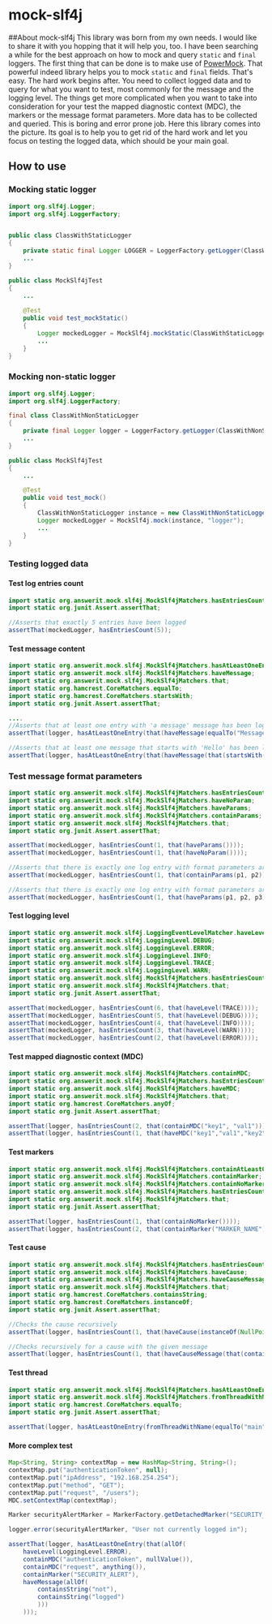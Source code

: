 # mock-slf4j

##About mock-slf4j
This library was born from my own needs. I would like to share it with you hopping that it will help you, too. I have been searching a while for the best approach on how to mock and query `static` and `final` loggers. The first thing that can be done is to make use of [PowerMock](https://code.google.com/p/powermock/). That powerful indeed library helps you to mock `static` and `final` fields. That's easy. The hard work begins after. You need to collect logged data and to query for what you want to test, most commonly for the message and the logging level. The things get more complicated when you want to take into consideration for your test the mapped diagnostic context (MDC), the markers or the message format parameters. More data has to be collected and queried. This is boring and error prone job. Here this library comes into the picture. Its goal is to help you to get rid of the hard work and let you focus on testing the logged data, which should be your main goal.

## How to use

### Mocking static logger

```java
import org.slf4j.Logger;
import org.slf4j.LoggerFactory;


public class ClassWithStaticLogger 
{
	private static final Logger LOGGER = LoggerFactory.getLogger(ClassWithStaticLogger.class);
	...
}

```

```java
public class MockSlf4jTest 
{
	...
	
	@Test
	public void test_mockStatic()
	{
		Logger mockedLogger = MockSlf4j.mockStatic(ClassWithStaticLogger.class, "LOGGER");
		...
	}
}
```

### Mocking non-static logger

```java
import org.slf4j.Logger;
import org.slf4j.LoggerFactory;

final class ClassWithNonStaticLogger 
{
	private final Logger logger = LoggerFactory.getLogger(ClassWithNonStaticLogger.class);
	...
}

```

```java
public class MockSlf4jTest 
{
	...

	@Test
	public void test_mock()
	{
		ClassWithNonStaticLogger instance = new ClassWithNonStaticLogger();
		Logger mockedLogger = MockSlf4j.mock(instance, "logger");
		...
	}
}
```
### Testing logged data

#### Test log entries count

```java
import static org.answerit.mock.slf4j.MockSlf4jMatchers.hasEntriesCount;
import static org.junit.Assert.assertThat;

//Asserts that exactly 5 entries have been logged 
assertThat(mockedLogger, hasEntriesCount(5));
```

#### Test message content
```java
import static org.answerit.mock.slf4j.MockSlf4jMatchers.hasAtLeastOneEntryThat;
import static org.answerit.mock.slf4j.MockSlf4jMatchers.haveMessage;
import static org.answerit.mock.slf4j.MockSlf4jMatchers.that;
import static org.hamcrest.CoreMatchers.equalTo;
import static org.hamcrest.CoreMatchers.startsWith;
import static org.junit.Assert.assertThat;

....
//Asserts that at least one entry with 'a message' message has been logged 
assertThat(logger, hasAtLeastOneEntry(that(haveMessage(equalTo("Message")))));

//Asserts that at least one message that starts with 'Hello' has been logged
assertThat(logger, hasAtLeastOneEntry(that(haveMessage(that(startsWith("Hello"))))));
```

### Test message format parameters
```java
import static org.answerit.mock.slf4j.MockSlf4jMatchers.hasEntriesCount;
import static org.answerit.mock.slf4j.MockSlf4jMatchers.haveNoParam;
import static org.answerit.mock.slf4j.MockSlf4jMatchers.haveParams;
import static org.answerit.mock.slf4j.MockSlf4jMatchers.containParams;
import static org.answerit.mock.slf4j.MockSlf4jMatchers.that;
import static org.junit.Assert.assertThat;

assertThat(mockedLogger, hasEntriesCount(1, that(haveParams())));
assertThat(mockedLogger, hasEntriesCount(1, that(haveNoParam())));

//Asserts that there is exactly one log entry with format parameters array that includes p1 and p2
assertThat(mockedLogger, hasEntriesCount(1, that(containParams(p1, p2))));

//Asserts that there is exactly one log entry with format parameters array equals to {p1,p2,p3}
assertThat(mockedLogger, hasEntriesCount(1, that(haveParams(p1, p2, p3))));
```

#### Test logging level
```java
import static org.answerit.mock.slf4j.LoggingEventLevelMatcher.haveLevel;
import static org.answerit.mock.slf4j.LoggingLevel.DEBUG;
import static org.answerit.mock.slf4j.LoggingLevel.ERROR;
import static org.answerit.mock.slf4j.LoggingLevel.INFO;
import static org.answerit.mock.slf4j.LoggingLevel.TRACE;
import static org.answerit.mock.slf4j.LoggingLevel.WARN;
import static org.answerit.mock.slf4j.MockSlf4jMatchers.hasEntriesCount;
import static org.answerit.mock.slf4j.MockSlf4jMatchers.that;
import static org.junit.Assert.assertThat;

assertThat(mockedLogger, hasEntriesCount(6, that(haveLevel(TRACE))));
assertThat(mockedLogger, hasEntriesCount(5, that(haveLevel(DEBUG))));
assertThat(mockedLogger, hasEntriesCount(4, that(haveLevel(INFO))));
assertThat(mockedLogger, hasEntriesCount(3, that(haveLevel(WARN))));
assertThat(mockedLogger, hasEntriesCount(2, that(haveLevel(ERROR))));
```

#### Test mapped diagnostic context (MDC)
```java
import static org.answerit.mock.slf4j.MockSlf4jMatchers.containMDC;
import static org.answerit.mock.slf4j.MockSlf4jMatchers.hasEntriesCount;
import static org.answerit.mock.slf4j.MockSlf4jMatchers.haveMDC;
import static org.answerit.mock.slf4j.MockSlf4jMatchers.that;
import static org.hamcrest.CoreMatchers.anyOf;
import static org.junit.Assert.assertThat;

assertThat(logger, hasEntriesCount(2, that(containMDC("key1", "val1"))));
assertThat(logger, hasEntriesCount(1, that(haveMDC("key1","val1","key2","val2","key3","val3"))));
```

#### Test markers
```java
import static org.answerit.mock.slf4j.MockSlf4jMatchers.containAtLeastOneMarker;
import static org.answerit.mock.slf4j.MockSlf4jMatchers.containMarker;
import static org.answerit.mock.slf4j.MockSlf4jMatchers.containNoMarker;
import static org.answerit.mock.slf4j.MockSlf4jMatchers.hasEntriesCount;
import static org.answerit.mock.slf4j.MockSlf4jMatchers.that;
import static org.junit.Assert.assertThat;

assertThat(logger, hasEntriesCount(1, that(containNoMarker())));
assertThat(logger, hasEntriesCount(2, that(containMarker("MARKER_NAME"))));
```

#### Test cause
```java
import static org.answerit.mock.slf4j.MockSlf4jMatchers.hasEntriesCount;
import static org.answerit.mock.slf4j.MockSlf4jMatchers.haveCause;
import static org.answerit.mock.slf4j.MockSlf4jMatchers.haveCauseMessage;
import static org.answerit.mock.slf4j.MockSlf4jMatchers.that;
import static org.hamcrest.CoreMatchers.containsString;
import static org.hamcrest.CoreMatchers.instanceOf;
import static org.junit.Assert.assertThat;

//Checks the cause recursively
assertThat(logger, hasEntriesCount(1, that(haveCause(instanceOf(NullPointerException.class)))));

//Checks recursively for a cause with the given message
assertThat(logger, hasEntriesCount(1, that(haveCauseMessage(that(containsString("Invalid parameter"))))));
```

#### Test thread
```java
import static org.answerit.mock.slf4j.MockSlf4jMatchers.hasAtLeastOneEntry;
import static org.answerit.mock.slf4j.MockSlf4jMatchers.fromThreadWithName;
import static org.hamcrest.CoreMatchers.equalTo;
import static org.junit.Assert.assertThat;

assertThat(logger, hasAtLeastOneEntry(fromThreadWithName(equalTo("main"))));
```

#### More complex test
```java
Map<String, String> contextMap = new HashMap<String, String>();
contextMap.put("authenticationToken", null);
contextMap.put("ipAddress", "192.168.254.254");
contextMap.put("method", "GET");
contextMap.put("request", "/users");
MDC.setContextMap(contextMap);

Marker securityAlertMarker = MarkerFactory.getDetachedMarker("SECURITY_ALERT");

logger.error(securityAlertMarker, "User not currently logged in");

assertThat(logger, hasAtLeastOneEntry(that(allOf(
	haveLevel(LoggingLevel.ERROR),
	containMDC("authenticationToken", nullValue()),
	containMDC("request", anything()),
	containMarker("SECURITY_ALERT"),
	haveMessage(allOf(
		containsString("not"),
		containsString("logged")
		)))
	)));
```

